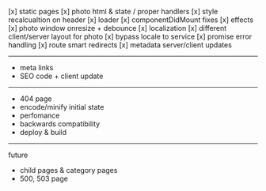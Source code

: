 [x] static pages
[x] photo html & state / proper handlers
[x] style recalcualtion on header
[x] loader
[x] componentDidMount fixes
[x] effects
[x] photo window onresize + debounce
[x] localization
[x] different client/server layout for photo
[x] bypass locale to service
[x] promise error handling
[x] route smart redirects
[x] metadata server/client updates

-----------------------------


- meta links
- SEO code + client update

-----------------------------
- 404 page
- encode/minify initial state
- perfomance
- backwards compatibility
- deploy & build

-----------------------------
future
- child pages & category pages
- 500, 503 page
